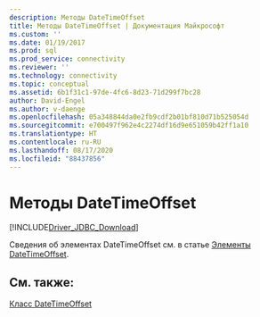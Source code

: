 ```yaml
---
description: Методы DateTimeOffset
title: Методы DateTimeOffset | Документация Майкрософт
ms.custom: ''
ms.date: 01/19/2017
ms.prod: sql
ms.prod_service: connectivity
ms.reviewer: ''
ms.technology: connectivity
ms.topic: conceptual
ms.assetid: 6b1f31c1-97de-4fc6-8d23-71d299f7bc28
author: David-Engel
ms.author: v-daenge
ms.openlocfilehash: 05a348844da0e2fb9cdf2b01bf810d71b525054d
ms.sourcegitcommit: e700497f962e4c2274df16d9e651059b42ff1a10
ms.translationtype: HT
ms.contentlocale: ru-RU
ms.lasthandoff: 08/17/2020
ms.locfileid: "88437856"
---
```

# <a name="datetimeoffset-methods"></a>Методы DateTimeOffset
[!INCLUDE[Driver_JDBC_Download](../../../includes/driver_jdbc_download.md)]

  Сведения об элементах DateTimeOffset см. в статье [Элементы DateTimeOffset](../../../connect/jdbc/reference/datetimeoffset-members.md).  
  
## <a name="see-also"></a>См. также:  
 [Класс DateTimeOffset](../../../connect/jdbc/reference/datetimeoffset-class.md)  
  
  
